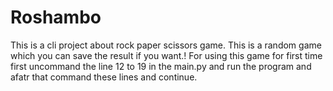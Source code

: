 # Roshambo
This is  a cli project about rock paper scissors game.
This is a random game which you can save the result if you want.!
For using this game for first time first uncommand the line 12 to 19 in the main.py and run the program and afatr that command these lines and continue.

